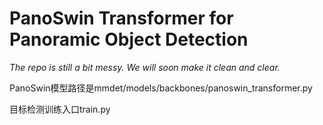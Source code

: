 # PanoSwin Transformer for Panoramic Object Detection
 *The repo is still a bit messy. We will soon make it clean and clear.*

PanoSwin模型路径是mmdet/models/backbones/panoswin_transformer.py

目标检测训练入口train.py

